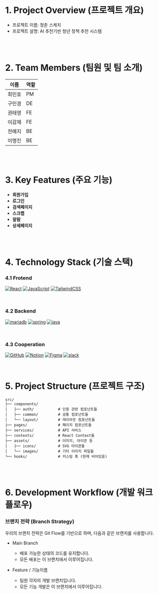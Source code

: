 <br/>
<br/>

# 1. Project Overview (프로젝트 개요)
- 프로젝트 이름: 청춘 스케치
- 프로젝트 설명: AI 추천기반 청년 정책 추천 시스템 

<br/>
<br/>

# 2. Team Members (팀원 및 팀 소개)

| 이름 | 역할 |
|------|------|
| 최민호 | PM |
| 구민경 | DE |
| 권태영 | FE |
| 이감재 | FE |
| 전예지 | BE |
| 이명진 | BE |

<br/>
<br/>

# 3. Key Features (주요 기능)
- **회원가입**
- **로그인**
- **검색페이지**
- **스크랩**
- **알람**
- **상세페이지**

<br/>
<br/>


# 4. Technology Stack (기술 스택)

### 4.1 Frotend
[![React](https://img.shields.io/badge/React-61DAFB.svg?&style=for-the-badge&logo=react&logoColor=black)]()
[![JavaScript](https://img.shields.io/badge/JavaScript-F7DF1E.svg?&style=for-the-badge&logo=javascript&logoColor=black)]()
[![TailwindCSS](https://img.shields.io/badge/TailwindCSS-06B6D4.svg?&style=for-the-badge&logo=tailwindcss&logoColor=white)]()

<br/>


### 4.2 Backend
[![mariadb](https://img.shields.io/badge/MariaDB-003545.svg?&style=for-the-badge&logo=mariadb&logoColor=white)]()
[![spring](https://img.shields.io/badge/Spring-6DB33F.svg?&style=for-the-badge&logo=spring&logoColor=white)]()
[![java](https://img.shields.io/badge/JAVA-FC4C02.svg?&style=for-the-badge&logo=java&logoColor=white)]()


<br/>

### 4.3 Cooperation
[![GitHub](https://img.shields.io/badge/GitHub-181717.svg?&style=for-the-badge&logo=github&logoColor=white)]()
[![Notion](https://img.shields.io/badge/Notion-000000.svg?&style=for-the-badge&logo=notion&logoColor=white)]()
[![Figma](https://img.shields.io/badge/Figma-F24E1E.svg?&style=for-the-badge&logo=figma&logoColor=white)]()
[![slack](https://img.shields.io/badge/slack-4A154B.svg?&style=for-the-badge&logo=slack&logoColor=white)]()

<br/>

# 5. Project Structure (프로젝트 구조)
```plaintext
src/
├── components/
│   ├── auth/           # 인증 관련 컴포넌트들
│   ├── common/         # 공통 컴포넌트들
│   └── layout/         # 레이아웃 컴포넌트들
├── pages/              # 페이지 컴포넌트들
├── services/           # API 서비스
├── contexts/           # React Context들
├── assets/             # 이미지, 아이콘 등
│   ├── icons/          # SVG 아이콘들
│   └── images/         # 기타 이미지 파일들
└── hooks/              # 커스텀 훅 (현재 비어있음)
```

<br/>
<br/>

# 6. Development Workflow (개발 워크플로우)
### 브랜치 전략 (Branch Strategy)
우리의 브랜치 전략은 Git Flow를 기반으로 하며, 다음과 같은 브랜치를 사용합니다.

- Main Branch
  - 배포 가능한 상태의 코드를 유지합니다.
  - 모든 배포는 이 브랜치에서 이루어집니다.
  
- Feature / 기능이름
  - 팀원 각자의 개발 브랜치입니다.
  - 모든 기능 개발은 이 브랜치에서 이루어집니다.

<br/>
<br/>

